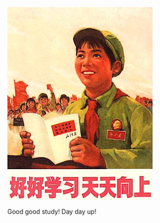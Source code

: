 ![](https://raw.githubusercontent.com/ouriris/ouriris.github.io/hexo/source/uploads/2017-11-10/good_good_study.jpg)

Good good study!
Day day up!

